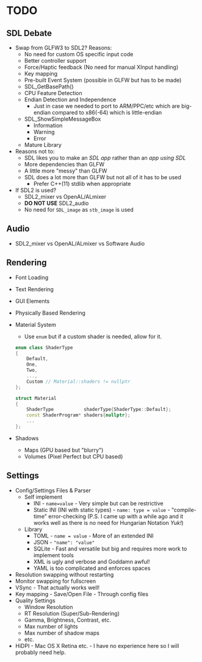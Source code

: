 # TODO #

## SDL Debate

* Swap from GLFW3 to SDL2? Reasons:
	- No need for custom OS specific input code
	- Better controller support
	- Force/Haptic feedback (No need for manual XInput handling)
	- Key mapping
	- Pre-built Event System (possible in GLFW but has to be made)
	- SDL_GetBasePath()
	- CPU Feature Detection
	- Endian Detection and Independence
		* Just in case we needed to port to ARM/PPC/etc which are big-endian compared to x86(-64) which is little-endian
	- SDL_ShowSimpleMessageBox
		* Information
		* Warning
		* Error
	- Mature Library
* Reasons not to:
	- SDL likes you to make an _SDL app_ rather than an _app using SDL_
	- More dependencies than GLFW
	- A little more "messy" than GLFW
	- SDL does a lot more than GLFW but not all of it has to be used
		* Prefer C++(11) stdlib when appropriate
* If SDL2 is used?
	- SDL2_mixer vs OpenAL/ALmixer
	- **DO NOT USE** SDL2_audio
	- No need for `SDL_image` as `stb_image` is used

## Audio

* SDL2_mixer vs OpenAL/ALmixer vs Software Audio

## Rendering

* Font Loading
* Text Rendering
* GUI Elements

* Physically Based Rendering
* Material System
	- Use `enum` but if a custom shader is needed, allow for it.
	```c++
	enum class ShaderType
	{
		Default,
		One,
		Two,
		...,
		Custom // Material::shaders != nullptr
	};

	struct Material
	{
		ShaderType           shaderType{ShaderType::Default};
		const ShaderProgram* shaders{nullptr};
		...
	};
	```
* Shadows
	- Maps (GPU based but "blurry")
	- Volumes (Pixel Perfect but CPU based)

## Settings

* Config/Settings Files & Parser
	- Self implement
		* INI - `name=value` - Very simple but can be restrictive
		* Static INI (INI with static types) - `name: type = value` - "compile-time" error-checking (P.S. I came up with a while ago and it works well as there is no need for Hungarian Notation *Yuk!*)
	- Library
		* TOML - `name = value` - More of an extended INI
		* JSON - `"name": "value"`
		* SQLite - Fast and versatile but big and requires more work to implement tools
		* XML is ugly and verbose and Goddamn awful!
		* YAML is too complicated and enforces spaces
* Resolution swapping without restarting
* Monitor swapping for fullscreen
* VSync - That actually works well!
* Key mapping - Save/Open File - Through config files
* Quality Settings
	- Window Resolution
	- RT Resolution (Super/Sub-Rendering)
	- Gamma, Brightness, Contrast, etc.
	- Max number of lights
	- Max number of shadow maps
	- etc.
* HiDPI - Mac OS X Retina etc. - I have no experience here so I will probably need help.
